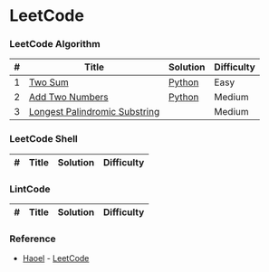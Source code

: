 LeetCode
========

### LeetCode Algorithm



| # | Title | Solution | Difficulty |
|---| ----- | -------- | ---------- |
|1|[Two Sum](https://oj.leetcode.com/problems/two-sum/)| [Python](./Solution/Python/twoSum.py)|Easy|
|2|[Add Two Numbers](https://oj.leetcode.com/problems/add-two-numbers/)| [Python](./Solution/Python/addTwoNumbers.py)|Medium|
|3|[Longest Palindromic Substring](https://oj.leetcode.com/problems/longest-palindromic-substring/)||Medium|


### LeetCode Shell


| # | Title | Solution | Difficulty |
|---| ----- | -------- | ---------- |

### LintCode    

| # | Title | Solution | Difficulty |
|---| ----- | -------- | ---------- |


### Reference

- [Haoel](https://github.com/haoel) - [LeetCode](https://github.com/haoel/leetcode)
